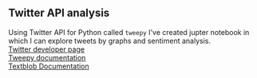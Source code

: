 ## Twitter API analysis
Using Twitter API for Python called `tweepy` I've created jupter notebook in which I can explore tweets by graphs and sentiment analysis.  
[Twitter developer page](https://developer.twitter.com/en)  
[Tweepy documentation](https://docs.tweepy.org/en/latest/index.html)  
[Textblob Documentation](https://textblob.readthedocs.io/en/dev/)  
